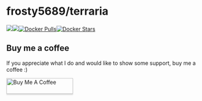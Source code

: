 [hub]: https://hub.docker.com/r/frosty5689/terraria/

# frosty5689/terraria
[![](https://images.microbadger.com/badges/version/frosty5689/terraria.svg)](https://microbadger.com/images/frosty5689/terraria "Get your own version badge on microbadger.com")[![](https://images.microbadger.com/badges/image/frosty5689/terraria.svg)](https://microbadger.com/images/frosty5689/terraria "Get your own image badge on microbadger.com")[![Docker Pulls](https://img.shields.io/docker/pulls/frosty5689/terraria.svg)][hub][![Docker Stars](https://img.shields.io/docker/stars/frosty5689/terraria.svg)][hub]

## Buy me a coffee
If you appreciate what I do and would like to show some support, buy me a coffee :)

<a href="https://www.buymeacoffee.com/frosty5689" target="_blank"><img src="https://www.buymeacoffee.com/assets/img/custom_images/orange_img.png" alt="Buy Me A Coffee" style="height: 41px !important;width: 174px !important;box-shadow: 0px 3px 2px 0px rgba(190, 190, 190, 0.5) !important;-webkit-box-shadow: 0px 3px 2px 0px rgba(190, 190, 190, 0.5) !important;" ></a>
